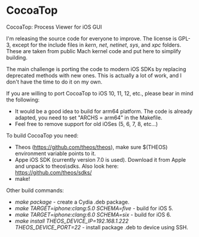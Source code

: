 # CocoaTop
CocoaTop: Process Viewer for iOS GUI

I'm releasing the source code for everyone to improve. The license is GPL-3, except for the include files in *kern*, *net*, *netinet*, *sys*, and *xpc* folders. These are taken from public Mach kernel code and put here to simplify building.

The main challenge is porting the code to modern iOS SDKs by replacing deprecated methods with new ones. This is actually a lot of work, and I don't have the time to do it on my own.

If you are willing to port CocoaTop to iOS 10, 11, 12, etc., please bear in mind the following:
* It would be a good idea to build for arm64 platform. The code is already adapted, you need to set "ARCHS = arm64" in the Makefile.
* Feel free to remove support for old iOSes (5, 6, 7, 8, etc...)

To build CocoaTop you need:
* Theos (https://github.com/theos/theos), make sure $(THEOS) environment variable points to it.
* Appe iOS SDK (currently version 7.0 is used). Download it from Apple and unpack to theos\sdks\. Also look here: https://github.com/theos/sdks/
* make!

Other build commands:
* *make package* - create a Cydia .deb package.
* *make TARGET=iphone:clang:5.0 SCHEMA=five* - build for iOS 5.
* *make TARGET=iphone:clang:6.0 SCHEMA=six* - build for iOS 6.
* *make install THEOS_DEVICE_IP=192.168.1.222 THEOS_DEVICE_PORT=22* - install package .deb to device using SSH.
